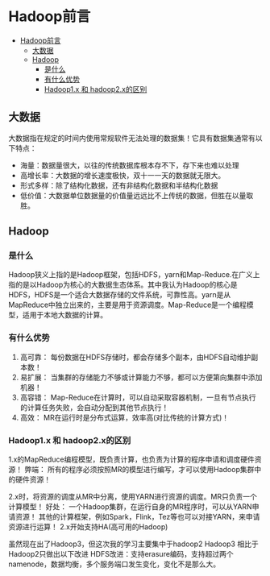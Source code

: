 # Hadoop前言

- [Hadoop前言](#hadoop%e5%89%8d%e8%a8%80)
  - [大数据](#%e5%a4%a7%e6%95%b0%e6%8d%ae)
  - [Hadoop](#hadoop)
    - [是什么](#%e6%98%af%e4%bb%80%e4%b9%88)
    - [有什么优势](#%e6%9c%89%e4%bb%80%e4%b9%88%e4%bc%98%e5%8a%bf)
    - [Hadoop1.x 和 hadoop2.x的区别](#hadoop1x-%e5%92%8c-hadoop2x%e7%9a%84%e5%8c%ba%e5%88%ab)
  
## 大数据

大数据指在规定的时间内使用常规软件无法处理的数据集！它具有数据集通常有以下特点：

- 海量：数据量很大，以往的传统数据库根本存不下，存下来也难以处理
- 高增长率：大数据的增长速度极快，双十一一天的数据就无限大。
- 形式多样：除了结构化数据，还有非结构化数据和半结构化数据
- 低价值：大数据单位数据量的价值量远远比不上传统的数据，但胜在以量取胜。

## Hadoop

### 是什么

Hadoop狭义上指的是Hadoop框架，包括HDFS，yarn和Map-Reduce.在广义上指的是以Hadoop为核心的大数据生态体系。其中我认为Hadoop的核心是HDFS，HDFS是一个适合大数据存储的文件系统，可靠性高。yarn是从MapReduce中独立出来的，主要是用于资源调度。Map-Reduce是一个编程模型，适用于本地大数据的计算。

### 有什么优势

1. 高可靠：  每份数据在HDFS存储时，都会存储多个副本，由HDFS自动维护副本数！
2. 易扩展：  当集群的存储能力不够或计算能力不够，都可以方便第向集群中添加机器！
3. 高容错：  Map-Reduce在计算时，可以自动采取容器机制，一旦有节点执行的计算任务失败，会自动分配到其他节点执行！
4. 高效：    MR在运行时是分布式运算，效率高(对比传统的计算方式)！

### Hadoop1.x 和 hadoop2.x的区别

1.x的MapReduce编程模型，既负责计算，也负责为计算的程序申请和调度硬件资源！
弊端：  所有的程序必须按照MR的模型进行编写，才可以使用Hadoop集群中的硬件资源！

2.x时，将资源的调度从MR中分离，使用YARN进行资源的调度。MR只负责一个计算模型！
好处：  一个Hadoop集群，在运行自身的MR程序时，可以从YARN申请资源！
其他的计算框架，例如Spark，Flink，Tez等也可以对接YARN，来申请资源进行运算！
2.x开始支持HA(高可用的Hadoop)

虽然现在出了Hadoop3，但这次我的学习主要集中于hadoop2
Hadoop3 相比于Hadoop2只做出以下改进
HDFS改进：支持erasure编码，支持超过两个namenode，数据均衡，多个服务端口发生变化，变化不是那么大。
